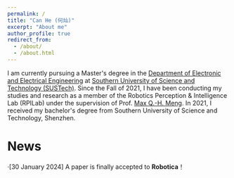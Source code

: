 ```yaml
---
permalink: /
title: "Can He (何灿)"
excerpt: "About me"
author_profile: true
redirect_from: 
  - /about/
  - /about.html
---
```





I am currently pursuing a Master's degree in the [Department of Electronic and Electrical Engineering](https://eee.sustech.edu.cn/?lang=en) at [Southern University of Science and Technology (SUSTech)](https://sustech.edu.cn/en/). Since the Fall of 2021, I have been conducting my studies and research as a member of the Robotics Perception & Intelligence Lab (RPILab) under the supervision of Prof. [Max Q.-H. Meng](https://scholar.google.com/citations?user=DxDCU7AAAAAJ&hl=en&oi=ao). In 2021, I received my bachelor's degree from Southern University of Science and Technology, Shenzhen. 

<!-- My current research focus on the collaboration of multiple robotic manipulators, deep learning, and robotics manipulation, particularly in deformable objects. My ultimate goal is to enable robots to actively participate in human daily life and provide convenient services to humans. -->


News
======
·[30 January 2024] A paper is finally accepted to **Robotica**！

